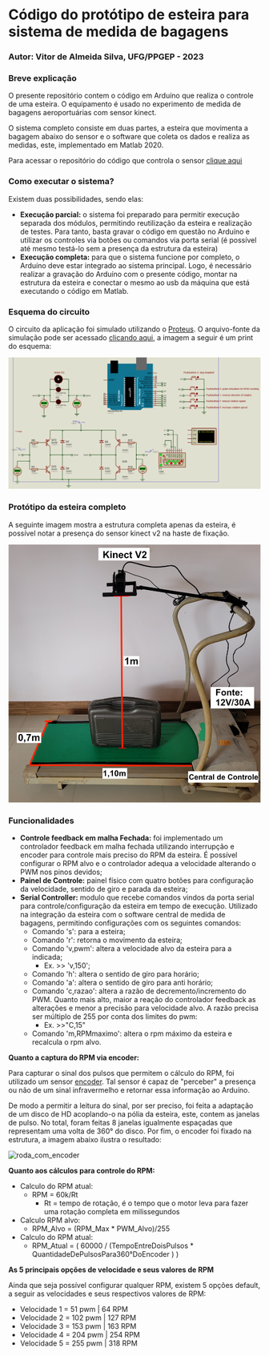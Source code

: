 # Código do protótipo de esteira para sistema de medida de bagagens

### Autor: Vitor de Almeida Silva, UFG/PPGEP - 2023

### Breve explicação

O presente repositório contem o código em Arduíno que realiza o controle de uma esteira. O equipamento é usado no experimento de medida de bagagens aeroportuárias com sensor kinect. 

O sistema completo consiste em duas partes, a esteira que movimenta a bagagem abaixo do sensor e o software que coleta os dados e realiza as medidas, este, implementado em Matlab 2020. 

Para acessar o repositório do código que controla o sensor [clique aqui](https://github.com/Vitor0534/Get_obj_dimensions_Kinect/tree/master)

### Como executar o sistema?

Existem duas possibilidades, sendo elas:

* <b>Execução parcial:</b> o sistema foi preparado para permitir execução separada dos módulos, permitindo reutilização da esteira e realização de testes. Para tanto, basta gravar o código em questão no Arduíno e utilizar os controles via botões ou comandos via porta serial (é possível até mesmo testá-lo sem a presença da estrutura da esteira)
* <b>Execução completa:</b> para que o sistema funcione por completo, o Arduíno deve estar integrado ao sistema principal. Logo, é necessário realizar a gravação do Arduíno com o presente código, montar na estrutura da esteira e conectar o mesmo ao usb da máquina que está executando o código em Matlab.

### Esquema do circuito

O circuito da aplicação foi simulado utilizando o [Proteus](https://www.labcenter.com/). O arquivo-fonte da simulação pode ser acessado [clicando aqui](./Resources/prototype_circuit_simulation), a imagem a seguir é um print do esquema:

![CircuitSchema](./Resources/CircuitSchema.png)


### Protótipo da esteira completo

A seguinte imagem mostra a estrutura completa apenas da esteira, é possível notar a presença do sensor kinect v2 na haste de fixação.

![prototipoEsteira](./Resources/prototipoEsteiraV5_.png)


### Funcionalidades
* **Controle feedback em malha Fechada:** foi implementado um controlador feedback em malha fechada utilizando interrupção e encoder para controle mais preciso do RPM da esteira. É possível configurar o RPM alvo e o controlador adequa a velocidade alterando o PWM nos pinos devidos;
* **Painel de Controle:** painel físico com quatro botões para configuração da velocidade, sentido de giro e parada da esteira;
* **Serial Controller:** modulo que recebe comandos vindos da porta serial para controle/configuração da esteira em tempo de execução. Utilizado na integração da esteira com o software central de medida de bagagens, permitindo configurações com os seguintes comandos:
	* Comando 's': para a esteira;
	* Comando 'r': retorna o movimento da esteira;
	* Comando 'v,pwm': altera a velocidade alvo da esteira para a indicada;
		* Ex. >> 'v,150';
	* Comando 'h': altera o sentido de giro para horário;
	* Comando 'a': altera o sentido de giro para anti horário;
	* Comando 'c,razao': altera a razão de decremento/incremento do PWM. Quanto mais alto, maior a reação do controlador feedback as alterações e menor a precisão para velocidade alvo. A razão precisa ser múltiplo de 255 por conta dos limites do pwm:
		* Ex. >>"C,15"
	* Comando 'm,RPMmaximo': altera o rpm máximo da esteira e recalcula o rpm alvo.

**Quanto a captura do RPM via encoder:**

Para capturar o sinal dos pulsos que permitem o cálculo do RPM, foi utilizado um sensor [encoder](https://deepbluembedded.com/arduino-rpm-sensor-motor-rpm-meter-counter-encoder/).  Tal sensor é capaz de "perceber" a presença ou não de um sinal infravermelho e retornar essa informação ao Arduíno.

De modo a permitir a leitura do sinal, por ser preciso, foi feita a adaptação de um disco de HD acoplando-o na pólia da esteira, este, contem as janelas de pulso. No total, foram feitas 8 janelas igualmente espaçadas que representam uma volta de 360° do disco. Por fim, o encoder foi fixado na estrutura, a imagem abaixo ilustra o resultado:

![roda_com_encoder](./Resources/roda_com_encoder.png)



**Quanto aos cálculos para controle do RPM:**

* Calculo do RPM atual:
	* RPM = 60k/Rt
	  * Rt = tempo de rotação, é o tempo que o motor leva para fazer uma rotação completa em milissegundos
* Calculo RPM alvo:
	* RPM_Alvo = (RPM_Max * PWM_Alvo)/255
* Calculo do RPM atual:
	* RPM_Atual = ( 60000 / (TempoEntreDoisPulsos * QuantidadeDePulsosPara360°DoEncoder ) )


**As 5 principais opções de velocidade e seus valores de RPM**

Ainda que seja possível configurar qualquer RPM, existem 5 opções default, a seguir as velocidades e seus respectivos valores de RPM:
- Velocidade 1 = 51  pwm  | 64  RPM
- Velocidade 2 = 102 pwm  | 127 RPM
- Velocidade 3 = 153 pwm  | 163 RPM
- Velocidade 4 = 204 pwm  | 254 RPM
- Velocidade 5 = 255 pwm  | 318 RPM



